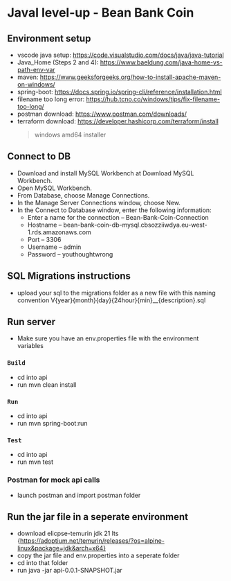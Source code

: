 # Javal level-up - Bean Bank Coin 

## Environment setup
- vscode java setup: https://code.visualstudio.com/docs/java/java-tutorial
- Java_Home (Steps 2 and 4): https://www.baeldung.com/java-home-vs-path-env-var 
- maven: https://www.geeksforgeeks.org/how-to-install-apache-maven-on-windows/
- spring-boot: https://docs.spring.io/spring-cli/reference/installation.html
- filename too long error: https://hub.tcno.co/windows/tips/fix-filename-too-long/
- postman download: https://www.postman.com/downloads/
- terraform download: https://developer.hashicorp.com/terraform/install 
    > windows amd64 installer

## Connect to DB
- Download and install MySQL Workbench at Download MySQL Workbench.
- Open MySQL Workbench.            
- From Database, choose Manage Connections.
- In the Manage Server Connections window, choose New.
- In the Connect to Database window, enter the following information:
    - Enter a name for the connection – Bean-Bank-Coin-Connection
    - Hostname – bean-bank-coin-db-mysql.cbsozziiwdya.eu-west-1.rds.amazonaws.com
    - Port – 3306
    - Username – admin
    - Password – youthoughtwrong

## SQL Migrations instructions
- upload your sql to the migrations folder as a new file with this naming convention V{year}{month}{day}{24hour}{min}__{description}.sql

## Run server 
- Make sure you have an env.properties file with the environment variables
### `Build`
- cd into api
- run mvn clean install
### `Run`
- cd into api
- run mvn spring-boot:run
### `Test`
- cd into api
- run mvn test
### Postman for mock api calls
- launch postman and import postman folder 

## Run the jar file in a seperate environment
- download elicpse-temurin jdk 21 lts {https://adoptium.net/temurin/releases/?os=alpine-linux&package=jdk&arch=x64}
- copy the jar file and env.properties into a seperate folder
- cd into that folder 
- run java -jar api-0.0.1-SNAPSHOT.jar
